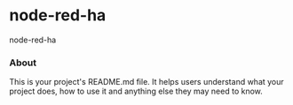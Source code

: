 node-red-ha
===========

node-red-ha

### About

This is your project's README.md file. It helps users understand what your
project does, how to use it and anything else they may need to know.